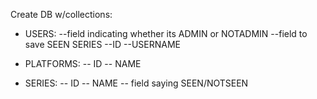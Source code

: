Create DB w/collections:

- USERS:
  --field indicating whether its ADMIN or NOTADMIN
  --field to save SEEN SERIES
  --ID
  --USERNAME

- PLATFORMS:
  -- ID
  -- NAME

- SERIES:
  -- ID
  -- NAME
  -- field saying SEEN/NOTSEEN
